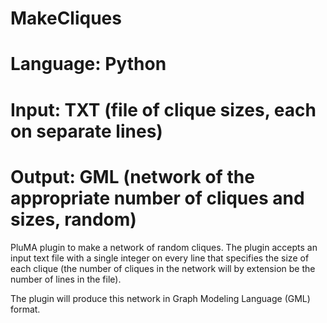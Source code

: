 # MakeCliques
# Language: Python
# Input: TXT (file of clique sizes, each on separate lines)
# Output: GML (network of the appropriate number of cliques and sizes, random)

PluMA plugin to make a network of random cliques.  The plugin
accepts an input text file with a single integer on every line that 
specifies the size of each clique (the number of cliques in the network
will by extension be the number of lines in the file).

The plugin will produce this network in Graph Modeling Language (GML) format.

